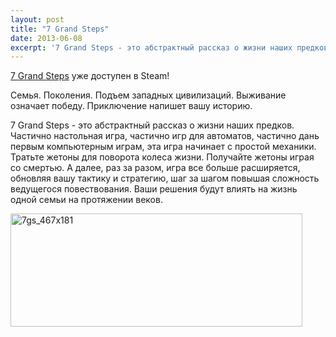 ```yaml
---
layout: post
title: "7 Grand Steps"
date: 2013-06-08
excerpt: '7 Grand Steps - это абстрактный рассказ о жизни наших предков. Частично настольная игра, частично игр для автоматов, частично дань первым компьютерным играм, эта игра начинает с простой механики. Тратьте жетоны для поворота колеса жизни. Получайте жетоны играя со смертью. А далее, раз за разом, игра все больше расширяется, обновляя вашу тактику и стратегию, шаг за шагом повышая сложность ведущегося повествования. Ваши решения будут влиять на жизнь одной семьи на протяжении веков.'
---
```


<a href="http://store.steampowered.com/app/238930/" target="_blank">7 Grand Steps</a> уже доступен в Steam!

Семья. Поколения. Подъем западных цивилизаций. Выживание означает победу. Приключение напишет вашу историю.

7 Grand Steps - это абстрактный рассказ о жизни наших предков. Частично настольная игра, частично игр для автоматов, частично дань первым компьютерным играм, эта игра начинает с простой механики. Тратьте жетоны для поворота колеса жизни. Получайте жетоны играя со смертью. А далее, раз за разом, игра все больше расширяется, обновляя вашу тактику и стратегию, шаг за шагом повышая сложность ведущегося повествования. Ваши решения будут влиять на жизнь одной семьи на протяжении веков.

<a href="http://store.steampowered.com/app/238930/" target="_blank"><img class="aligncenter size-full wp-image-2657" alt="7gs_467x181" src="http://gamersoul.ru/wp-content/uploads/2013/06/7gs_467x181.jpg" width="467" height="181" /></a>